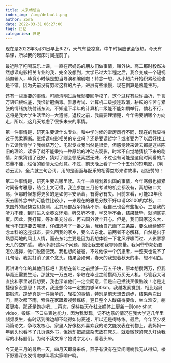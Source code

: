 ```yaml
---
title: 未来畅想曲
index_img: /img/default.png
author: Zora
date: 2022-03-31 06:27:00
tags: 日记
categories: 日记
---
```


现在是2022年3月31日早上6:27，天气有些凉意，中午时候应该会很热。今天有早课，所以我的起床时间提前了。

最近除了吃喝玩乐上课，一直在帮妈妈的朋友们做事情，赚外快。高二那时毅然决然想读电影相关专业的我，完全没想到，大学已过大半程之后，我会变成一个短视频剪辑人，毕竟小时候是想当导演和编剧啦！转念一想，从小短片开始积累经验也是不错。因为先前没有剪过这样的片子，进展有些缓慢，现在倒算是熟能生巧。

还有一些重要的事情。可能清明过后我就要回学校了，这个过程有些许曲折，千言万语归根结底，我恨新冠病毒。雅思考试、计算机二级接连取消，耕耘的辛苦与紧张的情绪统统付诸东流，不知道下半年的计算机二级能不能如期举行，倘若不行，这将是我大学生活里的一大遗憾。返校之前，我需要理清楚，今年需要朝哪个方向走，所以，这几天考虑了很多未来的事情。

第一件事情是，研究生要读什么专业。和中学时候的雷厉风行不同，现在的我显得过于优柔寡断。继续读电影相关的专业吗？还是要读哲学？或者要为了以后好找工作去读教育学？我纠结万分。电影专业我当然是很爱，但感觉读来读去都是这些陈旧的理论，读多了就不能秉持一种原始的冲动去观影，时常不自觉地猜接下来的剧情，如果猜错了还好，猜对了则会顿感索然无味，不过也有可能是这段时间看的片质量不佳，烂俗的剧情太没创意。不过，前天晚上看了一个十五分的短电影，《判若云泥》，全片就三句台词，用的是画面与配乐的相得益彰来讲故事，超级赞的！

第二件事情是，研究生要去哪里读。去年一直规划着出国的事情，今年寒假也抓紧时间备考雅思，结合上文可得，我连参加三月份考试的机会都没有，真想破口大骂，但那时候想得更多的是如何平安活着，有得必有失。目前来看，可能23年秋天去国外念书的可能性比较小，一来现在的雅思分数不好申请QS100的学校，二来国外的局势变幻莫测，尤其局部战争持续不断，我自己也会有些担心，三是我的听力不佳，到时进入全英文环境，听又听不懂，学又学不会，结果延毕，就彻底完蛋。因此，我打算，等准备充分点，再去国外读个开心。但是，我们国家这么大，我也不知道要去哪里，仔细思考了一番之后，我给自己画了三条路，要么继续留在念本科的这座城市，要么回我的家乡，要么去东北。前两者不必解释，自然是出于熟悉两地的风土人情，而去东北主要是因为我想体验一下北风呼啸而过、人影寥寥无几的空旷感。
我问妈妈这两个问题，她让我去和我导师商量。我问爷爷奶奶要怎么选择，他们说随便我。我也想问爸爸，不过他像一个沉思者，一整天也说不了几句话，我就打消了这个念头。结果会如何，春天的我想着秋天的事，想不明白。

再讲讲今年的其他目标吧！我想在新年之前攒够一万五千块，原本想攒两万，但我毕竟还需要生活，那就先一万五吧，争取在毕业之前攒两万买无人机。尽管我大可直接和家里说我想要，我也深谙他们一定会同意，但是自己攒钱买很酷诶！老是走捷径多没意思！其次，我还想今年一定要跑够500km，我越发察觉到，相比起局部锻炼，跑步真是一件简单的、轻松的事情，特别是前天想去跑步，结果两次出门，两次都下雨，索性在家跟着视频练练，翌日整个人酸痛得要命，坐立难安，躺着更疼，那还是跑步吧……再次，保持每天在社交媒体上更新一则one shot video，锻炼一下口头表达能力，因为我发现，词不达意的情况在我大学这几年里频频发生，有时话到嘴边却不晓得如何表述，所以还是得练练。最后，今年至少发两篇论文，争取发核心，家里人好像格外喜欢我的论文能发表在刊物上。我妈妈一年到头也看不了几页课外书，但她却把那些杂志放在床头，就着微软的床头灯读我写的小标题们。为何不读文章？她说字太小，看着头晕。

今天是三月的最后一天，四月天即将来临，燕子有没有在梁间呢喃我无从得知，楼下野猫深夜发情嗷嗷叫着实家喻户晓。